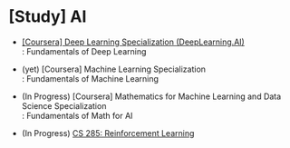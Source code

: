 # [Study] AI 
- [[Coursera] Deep Learning Specialization (DeepLearning.AI)](https://github.com/EunByu1/AI_Study/tree/main/Deep_Learning_Specialization) <br>
  : Fundamentals of Deep Learning

- (yet) [Coursera] Machine Learning Specialization <br>
  : Fundamentals of Machine Learning

- (In Progress) [Coursera] Mathematics for Machine Learning and Data Science Specialization <br>
  : Fundamentals of Math for AI

- (In Progress) [CS 285: Reinforcement Learning](https://rail.eecs.berkeley.edu/deeprlcourse/)

